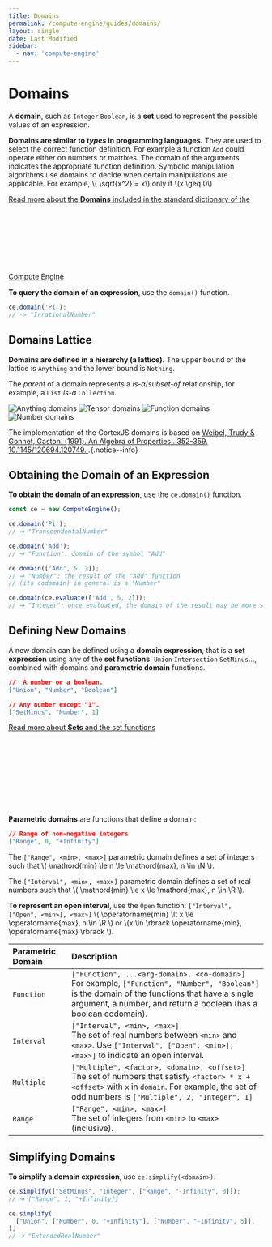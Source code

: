 ```yaml
---
title: Domains
permalink: /compute-engine/guides/domains/
layout: single
date: Last Modified
sidebar:
  - nav: 'compute-engine'
---
```


<script defer type='module'>
    import {  renderMathInDocument } 
      from '//unpkg.com/mathlive/dist/mathlive.min.mjs';
    renderMathInDocument({
      TeX: {
        delimiters: {
          inline: [ ['$', '$'], ['\\(', '\\)']],
          display: [['$$', '$$'],['\\[', '\\]']],
        },
      },
      asciiMath: null,
      processEnvironments : false,
      renderAccessibleContent: false,
    });
</script>

# Domains

A **domain**, such as `Integer` `Boolean`, is a **set** used to represent the possible values of an expression.


**Domains are similar to _types_ in programming languages.** They are used to 
select the correct function definition. For example a function `Add` could operate
either on numbers or matrixes. The domain of the arguments indicates the appropriate function definition. Symbolic manipulation algorithms use domains to decide when certain manipulations are applicable. For example,
\\( \sqrt{x^2} = x\\) only if \\(x \geq 0\\)


<div class='read-more'><a href="/compute-engine/reference/domains/">Read more about the <strong>Domains</strong> included in the standard dictionary of the Compute Engine<svg class="svg-chevron" ><use xlink:href="#svg-chevron"></use></svg></a></div>


**To query the domain of an expression**, use the `domain()` function.

```js
ce.domain('Pi');
// -> "IrrationalNumber"
```


## Domains Lattice

**Domains are defined in a hierarchy (a lattice).** The upper bound of the
lattice is `Anything` and the lower bound is `Nothing`. 

The _parent_ of a domain represents a _is-a_/_subset-of_ relationship, for example, a `List` _is-a_ `Collection`.

![Anything domains](/assets/domains.001.jpeg 'The top-level domains')
![Tensor domains](/assets/domains.002.jpeg 'The Tensor sub-domains')
![Function domains](/assets/domains.003.jpeg 'The Function sub-domains')
![Number domains](/assets/domains.004.jpeg 'The Number sub-domains')

The implementation of the CortexJS domains is based on
[Weibel, Trudy & Gonnet, Gaston. (1991). An Algebra of Properties.. 352-359. 10.1145/120694.120749. ](https://www.researchgate.net/publication/.221564157_An_Algebra_of_Properties).{.notice--info}

## Obtaining the Domain of an Expression

**To obtain the domain of an expression**, use the `ce.domain()` function.

```js
const ce = new ComputeEngine();

ce.domain('Pi');
// ➔ "TranscendentalNumber"

ce.domain('Add');
// ➔ "Function": domain of the symbol "Add"

ce.domain(['Add', 5, 2]);
// ➔ "Number": the result of the "Add" function
// (its codomain) in general is a "Number"

ce.domain(ce.evaluate(['Add', 5, 2]));
// ➔ "Integer": once evaluated, the domain of the result may be more specific
```

## Defining New Domains

A new domain can be defined using a **domain expression**, that is a **set 
expression** using any of the **set functions**: `Union` 
`Intersection` `SetMinus`..., combined with domains and **parametric domain** functions.


```json
//  A number or a boolean.
["Union", "Number", "Boolean"]

// Any number except "1".
["SetMinus", "Number", 1]
```

<div class='read-more'><a href="/compute-engine/reference/sets/">Read more about <strong>Sets</strong> and the set functions<svg class="svg-chevron" ><use xlink:href="#svg-chevron"></use></svg></a></div>


**Parametric domains** are functions that define a domain:

```json
// Range of non-negative integers
["Range", 0, "+Infinity"]
```

The `["Range", <min>, <max>]` parametric domain defines a set of integers such
that \\( \mathord{min} \le n \le \mathord{max}, n \in \N \\).

The `["Interval", <min>, <max>]` parametric domain defines a set of real numbers
such that \\( \mathord{min} \le x \le \mathord{max}, n \in \R \\).

**To represent an open interval**, use the `Open` function:
`["Interval", ["Open", <min>], <max>]` \\( \operatorname{min} \lt x \le \operatorname{max},
n \in \R \\) or \\(x \in \rbrack \operatorname{min}, \operatorname{max} \rbrack \\).


<div class=symbols-table>

| Parametric Domain | Description |
| :--- | :--- |
| `Function` | `["Function", ...<arg-domain>, <co-domain>]` <br> For example, `["Function", "Number", "Boolean"]` is the domain of the functions that have a single argument, a number, and return a boolean (has a boolean codomain). |
| `Interval` | `["Interval", <min>, <max>]` <br> The set of real numbers between `<min>` and `<max>`. Use `["Interval", ["Open", <min>], <max>]` to indicate an  open interval. |
| `Multiple` | `["Multiple", <factor>, <domain>, <offset>]` <br> The set of numbers that satisfy `<factor> * x + <offset>` with `x` in `domain`. For example, the set of odd numbers is `["Multiple", 2, "Integer", 1]`|
| `Range` | `["Range", <min>, <max>]` <br> The set of integers from `<min>` to `<max>` (inclusive). |

</div>





## Simplifying Domains

**To simplify a domain expression**, use `ce.simplify(<domain>)`.

```js
ce.simplify(["SetMinus", "Integer", ["Range", "-Infinity", 0]]);
// ➔ ["Range", 1, "+Infinity]]

ce.simplify(
  ["Union", ["Number", 0, "+Infinity"], ["Number", "-Infinity", 5]],
);
// ➔ "ExtendedRealNumber"
```
